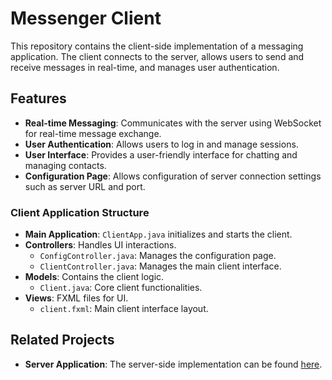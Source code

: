 # Messenger Client

This repository contains the client-side implementation of a messaging application. The client connects to the server, allows users to send and receive messages in real-time, and manages user authentication.

## Features

- **Real-time Messaging**: Communicates with the server using WebSocket for real-time message exchange.
- **User Authentication**: Allows users to log in and manage sessions.
- **User Interface**: Provides a user-friendly interface for chatting and managing contacts.
- **Configuration Page**: Allows configuration of server connection settings such as server URL and port.

### Client Application Structure

- **Main Application**: `ClientApp.java` initializes and starts the client.
- **Controllers**: Handles UI interactions.
  - `ConfigController.java`: Manages the configuration page.
  - `ClientController.java`: Manages the main client interface.
- **Models**: Contains the client logic.
  - `Client.java`: Core client functionalities.
- **Views**: FXML files for UI.
  - `client.fxml`: Main client interface layout.

## Related Projects

- **Server Application**: The server-side implementation can be found [here](https://github.com/ituvtu/Server-JavaFX-WebSocket).
